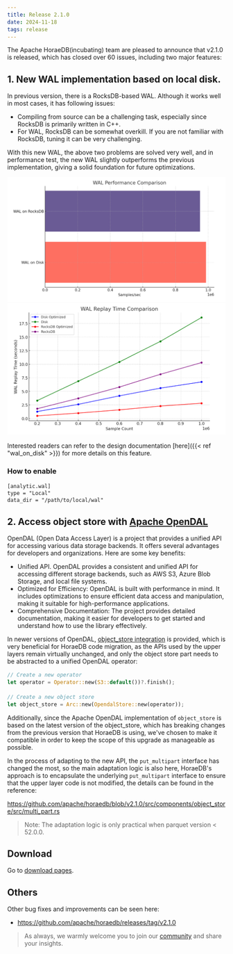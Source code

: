 ```yaml
---
title: Release 2.1.0
date: 2024-11-18
tags: release
---
```


The Apache HoraeDB(incubating) team are pleased to announce that v2.1.0 is released, which has closed over 60 issues, including two major features:

## 1. New WAL implementation based on local disk.

In previous version, there is a RocksDB-based WAL. Although it works well in most cases, it has following issues:

- Compiling from source can be a challenging task, especially since RocksDB is primarily written in C++.
- For WAL, RocksDB can be somewhat overkill. If you are not familiar with RocksDB, tuning it can be very challenging.

With this new WAL, the above two problems are solved very well, and in performance test, the new WAL slightly outperforms the previous implementation, giving a solid foundation for future optimizations.

![Comparison of Write throughout](/images/local-wal-write.png)
![Comparison of Replay time](/images/local-wal-replay.png)

Interested readers can refer to the design documentation [here]({{< ref "wal_on_disk" >}}) for more details on this feature.

### How to enable

```
[analytic.wal]
type = "Local"
data_dir = "/path/to/local/wal"
```

## 2. Access object store with [Apache OpenDAL](https://github.com/apache/opendal)

OpenDAL (Open Data Access Layer) is a project that provides a unified API for accessing various data storage backends.
It offers several advantages for developers and organizations. Here are some key benefits:

- Unified API. OpenDAL provides a consistent and unified API for accessing different storage backends, such as AWS S3, Azure Blob Storage, and local file systems.
- Optimized for Efficiency: OpenDAL is built with performance in mind. It includes optimizations to ensure efficient data access and manipulation, making it suitable for high-performance applications.
- Comprehensive Documentation: The project provides detailed documentation, making it easier for developers to get started and understand how to use the library effectively.

In newer versions of OpenDAL, [object_store integration](https://github.com/apache/opendal/tree/main/integrations/object_store) is provided, which is very beneficial for HoraeDB code migration, as the APIs used by the upper layers remain virtually unchanged, and only the object store part needs to be abstracted to a unified OpenDAL operator:

```rust
// Create a new operator
let operator = Operator::new(S3::default())?.finish();

// Create a new object store
let object_store = Arc::new(OpendalStore::new(operator));
```

Additionally, since the Apache OpenDAL implementation of `object_store` is based on the latest version of the object_store, which has breaking changes from the previous version that HoraeDB is using, we've chosen to make it compatible in order to keep the scope of this upgrade as manageable as possible.

In the process of adapting to the new API, the `put_multipart` interface has changed the most, so the main adaptation logic is also here, HoraeDB's approach is to encapsulate the underlying `put_multipart` interface to ensure that the upper layer code is not modified, the details can be found in the reference:

https://github.com/apache/horaedb/blob/v2.1.0/src/components/object_store/src/multi_part.rs

> Note: The adaptation logic is only practical when parquet version < 52.0.0.

## Download

Go to [download pages](/downloads).

## Others

Other bug fixes and improvements can be seen here:

- https://github.com/apache/horaedb/releases/tag/v2.1.0

> As always, we warmly welcome you to join our [community](/community) and share your insights.
